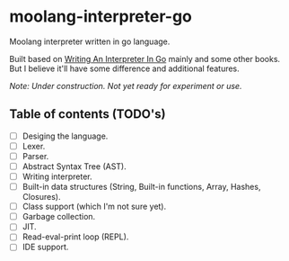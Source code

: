 # moolang-interpreter-go
Moolang interpreter written in go language.

Built based on [Writing An Interpreter In Go](https://interpreterbook.com/) mainly and some other books. But I believe it'll have some difference and additional features.

*Note: Under construction. Not yet ready for experiment or use.*

## Table of contents (TODO's)
* [ ] Desiging the language.
* [ ] Lexer.
* [ ] Parser.
* [ ] Abstract Syntax Tree (AST).
* [ ] Writing interpreter.
* [ ] Built-in data structures (String, Built-in functions, Array, Hashes, Closures).
* [ ] Class support (which I'm not sure yet).
* [ ] Garbage collection.
* [ ] JIT.
* [ ] Read-eval-print loop (REPL).
* [ ] IDE support.
